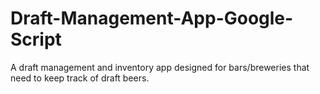 # Draft-Management-App-Google-Script
A draft management and inventory app designed for bars/breweries that need to keep track of draft beers.
